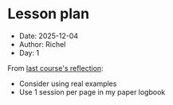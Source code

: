 # Lesson plan

- Date: 2025-12-04
- Author: Richel
- Day: 1

From [last course's reflection](../../reflections/202506_course/README.md):

- Consider using real examples
- Use 1 session per page in my paper logbook
